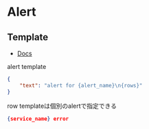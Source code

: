 # Alert

## Template

* [Docs](https://openobserve.ai/docs/user-guide/alerts/templates/)

alert template

```json
{
    "text": "alert for {alert_name}\n{rows}"    
}
```

row templateは個別のalertで指定できる

```json
{service_name} error
```
